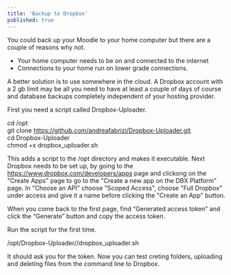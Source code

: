 ```yaml
---
title: 'Backup to Dropbox'
published: true
---
```


You could back up your Moodle to your home computer but there are a couple of reasons why not.
* Your home computer needs to be on and connected to the internet 
* Connections to your home run on lower grade connections.

A better solution is to use somewhere in the cloud. A Dropbox account with a 2 gb limit may be all you need to have at least a couple of days of course and database backups completely independent of your hosting provider. 

First you need a script called Dropbox-Uploader. 

cd /opt<br>
git clone https://github.com/andreafabrizi/Dropbox-Uploader.git<br>
cd Dropbox-Uploader<br>
chmod +x dropbox_uploader.sh<br>

This adds a script to the /opt directory and makes it executable.
Next Dropbox needs to be set up, by going to the https://www.dropbox.com/developers/apps page and clickong on the "Create Apps" page to go to the "Create a new app on the DBX Platform" page.
In "Choose an API" choose "Scoped Access", choose "Full Dropbox" under access and give it a name before clicking the "Create an App" button.

When you come back to the first page, find “Generated access token” and click the “Generate” button and copy the access token.

Run the script for the first time.

/opt/Dropbox-Uploader//dropbox_uploader.sh

It should ask you for the token.
Now you can test creting folders, uploading and deleting files from the command line to Dropbox.




